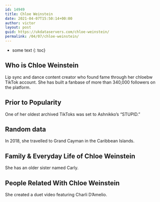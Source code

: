 ```yaml
---
id: 14949
title: Chloe Weinstein
date: 2021-04-07T15:50:14+00:00
author: victor
layout: post
guid: https://ukdataservers.com/chloe-weinstein/
permalink: /04/07/chloe-weinstein/
---
```


* some text
{: toc}


## Who is Chloe Weinstein



Lip sync and dance content creator who found fame through her chloebw TikTok account. She has built a fanbase of more than 340,000 followers on the platform.

                
                
                
## Prior to Popularity



One of her oldest archived TikToks was set to Ashnikko&#8217;s &#8220;STUPID.&#8221;

                
                
                
## Random data



In 2018, she travelled to Grand Cayman in the Caribbean Islands. 

                
                
                
## Family & Everyday Life of Chloe Weinstein



She has an older sister named Carly. 

                
                
                
## People Related With Chloe Weinstein



She created a duet video featuring Charli D&#8217;Amelio.

                
              
            
          
          
          